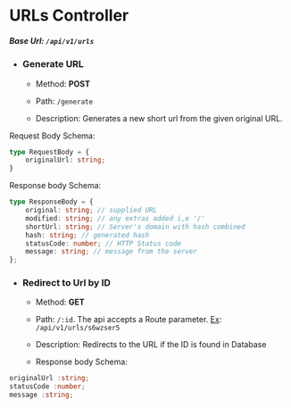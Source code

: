# URLs Controller

##### Base Url: `/api/v1/urls`

- ### Generate URL
  
  - Method: **POST**
  
  - Path: `/generate`
  
  - Description: Generates a new short url from the given original URL.

Request Body Schema:

```typescript
type RequestBody = {
    originalUrl: string;
}
```

Response body Schema:

```typescript
type ResponseBody = {
    original: string; // supplied URL
    modified: string; // any extras added i,e '/'
    shortUrl: string; // Server's domain with hash combined
    hash: string; // generated hash
    statusCode: number; // HTTP Status code
    message: string; // message from the server
};
```

- ### Redirect to Url by ID
  
  - Method: **GET**
  
  - Path: `/:id`. The api accepts a Route parameter. <u>Ex</u>: `/api/v1/urls/s6wzser5`
  
  - Description: Redirects to the URL if the ID is found in Database
  
  - Response body Schema:

```typescript
originalUrl :string;
statusCode :number;  
message :string;
```
